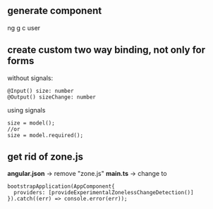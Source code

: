 ## generate component
ng g c user

## create custom two way binding, not only for forms

without signals:

```
@Input() size: number
@Output() sizeChange: number
```

using signals

```
size = model();
//or
size = model.required();
```

## get rid of zone.js
**angular.json** -> remove "zone.js"
**main.ts** -> change to 
```
bootstrapApplication(AppComponent{
  providers: [provideExperimentalZonelessChangeDetection()]
}).catch((err) => console.error(err));
```
